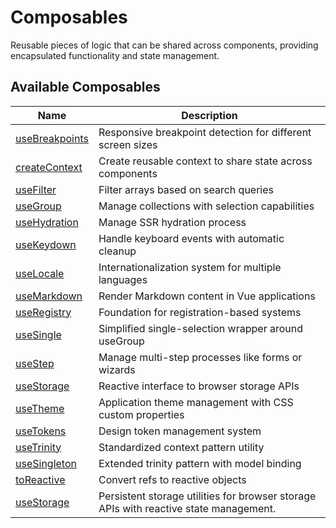 # Composables

Reusable pieces of logic that can be shared across components, providing encapsulated functionality and state management.

## Available Composables

| Name | Description |
| - | - |
| [useBreakpoints](/composables/use-breakpoints) | Responsive breakpoint detection for different screen sizes |
| [createContext](/composables/use-context) | Create reusable context to share state across components |
| [useFilter](/composables/use-filter) | Filter arrays based on search queries |
| [useGroup](/composables/use-group) | Manage collections with selection capabilities |
| [useHydration](/composables/use-hydration) | Manage SSR hydration process |
| [useKeydown](/composables/use-keydown) | Handle keyboard events with automatic cleanup |
| [useLocale](/composables/use-locale) | Internationalization system for multiple languages |
| [useMarkdown](/composables/use-markdown) | Render Markdown content in Vue applications |
| [useRegistry](/composables/use-registry) | Foundation for registration-based systems |
| [useSingle](/composables/use-single) | Simplified single-selection wrapper around useGroup |
| [useStep](/composables/use-step) | Manage multi-step processes like forms or wizards |
| [useStorage](/composables/use-storage) | Reactive interface to browser storage APIs |
| [useTheme](/composables/use-theme) | Application theme management with CSS custom properties |
| [useTokens](/composables/use-tokens) | Design token management system |
| [useTrinity](/composables/use-trinity) | Standardized context pattern utility |
| [useSingleton](/composables/use-singleton) | Extended trinity pattern with model binding |
| [toReactive](/composables/to-reactive) | Convert refs to reactive objects
| [useStorage](/composables/use-storage) | Persistent storage utilities for browser storage APIs with reactive state management. |
